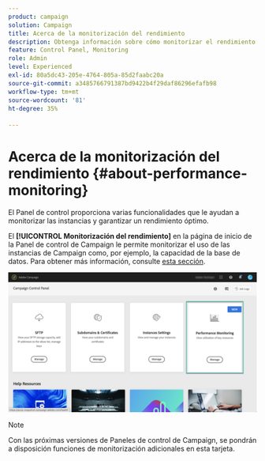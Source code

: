 ```yaml
---
product: campaign
solution: Campaign
title: Acerca de la monitorización del rendimiento
description: Obtenga información sobre cómo monitorizar el rendimiento de las instancias en el Panel de control de Campaign
feature: Control Panel, Monitoring
role: Admin
level: Experienced
exl-id: 80a5dc43-205e-4764-805a-85d2faabc20a
source-git-commit: a3485766791387bd9422b4f29daf86296efafb98
workflow-type: tm+mt
source-wordcount: '81'
ht-degree: 35%

---
```


# Acerca de la monitorización del rendimiento {#about-performance-monitoring}

El Panel de control proporciona varias funcionalidades que le ayudan a monitorizar las instancias y garantizar un rendimiento óptimo.

El **[!UICONTROL Monitorización del rendimiento]** en la página de inicio de la Panel de control de Campaign le permite monitorizar el uso de las instancias de Campaign como, por ejemplo, la capacidad de la base de datos. Para obtener más información, consulte [esta sección](../../performance-monitoring/using/database-monitoring.md).

![](assets/performance_card.png)

>[!NOTE]
>
>Con las próximas versiones de Paneles de control de Campaign, se pondrán a disposición funciones de monitorización adicionales en esta tarjeta.

